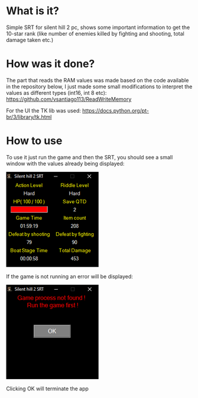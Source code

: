 # What is it?
Simple SRT for silent hill 2 pc, shows some important information to get the 10-star rank (like number of enemies killed by fighting and shooting, total damage taken etc.)

# How was it done?
The part that reads the RAM values was made based on the code available in the repository below, I just made some small modifications to interpret the values as different types (int16, int 8 etc):
https://github.com/vsantiago113/ReadWriteMemory

For the UI the TK lib was used:
https://docs.python.org/pt-br/3/library/tk.html

# How to use
To use it just run the game and then the SRT, you should see a small window with the values already being displayed:

![alt text](https://github.com/rod-amorim/SilentHill2pcSRT/blob/main/Main_screen.PNG)

If the game is not running an error will be displayed:

![alt text](https://github.com/rod-amorim/SilentHill2pcSRT/blob/main/Main_screen_error.PNG)

Clicking OK will terminate the app
